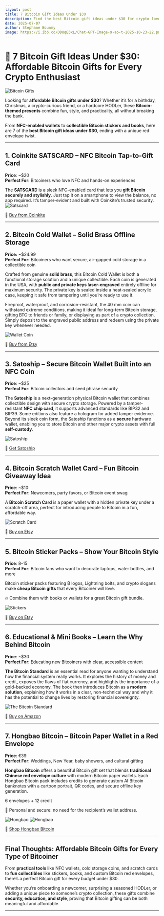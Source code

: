 ```yaml
---
layout: post
title: 7 Bitcoin Gift Ideas Under $30
description: Find the best Bitcoin gift ideas under $30 for crypto lovers. From Satscard and TapSigner to Satoship, Bitcoin Scratch Cards, and Hongbao Bitcoin red envelopes.
date: 2025-07-07
author: Stephane Bounmy
image: https://i.ibb.co/DD8qB3xL/Chat-GPT-Image-9-ao-t-2025-10-23-22.png
---
```


# 🎁 7 Bitcoin Gift Ideas Under $30: Affordable Bitcoin Gifts for Every Crypto Enthusiast

![Bitcoin Gifts](https://i.ibb.co/DD8qB3xL/Chat-GPT-Image-9-ao-t-2025-10-23-22.png)

Looking for **affordable Bitcoin gifts under $30**? Whether it’s for a birthday, Christmas, a crypto-curious friend, or a hardcore HODLer, these **Bitcoin-themed presents** combine fun, style, and practicality, all without breaking the bank.

From **NFC-enabled wallets** to **collectible Bitcoin stickers and books**, here are 7 of the **best Bitcoin gift ideas under $30**, ending with a unique red envelope twist.

---

## 1. Coinkite SATSCARD – NFC Bitcoin Tap-to-Gift Card

**Price**: ~$20<br>
**Perfect For**: Bitcoiners who love NFC and hands-on experiences

The **SATSCARD** is a sleek NFC-enabled card that lets you **gift Bitcoin securely and stylishly**. Just tap it on a smartphone to view the balance, no app required. It’s tamper-evident and built with Coinkite’s trusted security.
![Satscard](https://i.ibb.co/MkgdyGF1/sc-couple.png)

🔗 <a href="https://store.coinkite.com/store/category/satscard" target="_blank" rel="noopener noreferrer">Buy from Coinkite</a>

---

## 2. Bitcoin Cold Wallet – Solid Brass Offline Storage

**Price:** ~$24.99<br>
**Perfect For:** Bitcoiners who want secure, air-gapped cold storage in a collectible coin

Crafted from genuine **solid brass**, this Bitcoin Cold Wallet is both a functional storage solution and a unique collectible. Each coin is generated in the USA, with **public and private keys laser-engraved** entirely offline for maximum security. The private key is sealed inside a heat-sealed acrylic case, keeping it safe from tampering until you’re ready to use it.

Fireproof, waterproof, and corrosion-resistant, the 40 mm coin can withstand extreme conditions, making it ideal for long-term Bitcoin storage, gifting BTC to friends or family, or displaying as part of a crypto collection. Simply deposit to the engraved public address and redeem using the private key whenever needed.

![Wallet Coin](https://i.ibb.co/4gsyZyyC/il-794x-N-6776313201-e5l9.jpg)

🔗 <a href="https://www.etsy.com/fr/listing/1876444004/bitcoin-cold-wallet-piece-de-monnaie-en" target="_blank" rel="noopener noreferrer">Buy from Etsy</a>

---

## 3. Satoship – Secure Bitcoin Wallet Built into an NFC Coin

**Price**: ~$25<br>
**Perfect For**: Bitcoin collectors and seed phrase security

The **Satoship** is a next-generation physical Bitcoin wallet that combines collectible design with secure crypto storage. Powered by a tamper-resistant **NFC chip card**, it supports advanced standards like BIP32 and BIP39. Some editions also feature a hologram for added tamper evidence. Beyond its sleek coin form, the Satoship functions as a **secure** hardware wallet, enabling you to store Bitcoin and other major crypto assets with full **self-custody**.

![Satoship](https://i.ibb.co/R4TSc4sk/satochip-card-face.jpg)

🔗 <a href="https://satochip.io/product/satochip/" target="_blank" rel="noopener noreferrer">Get Satoship</a>

---

## 4. Bitcoin Scratch Wallet Card – Fun Bitcoin Giveaway Idea

**Price**: ~$10<br>
**Perfect For**: Newcomers, party favors, or Bitcoin event swag

A **Bitcoin Scratch Card** is a paper wallet with a hidden private key under a scratch-off area, perfect for introducing people to Bitcoin in a fun, affordable way.

![Scratch Card](https://i.ibb.co/MDV3t9J9/il-794x-N-6824966266-j93z.jpg)

🔗 <a href="https://www.etsy.com/fr/listing/4298008602/carte-bitcoin-cold-wallet-carte-cadeau" target="_blank" rel="noopener noreferrer">Buy on Etsy</a>

---

## 5. Bitcoin Sticker Packs – Show Your Bitcoin Style

**Price**: $8–$15<br>
**Perfect For**: Bitcoin fans who want to decorate laptops, water bottles, and more

Bitcoin sticker packs featuring ₿ logos, Lightning bolts, and crypto slogans make **cheap Bitcoin gifts** that every Bitcoiner will love.

🔥 Combine them with books or wallets for a great Bitcoin gift bundle.

![Stickers](https://i.ibb.co/XxznhNLv/il-794x-N-5507680766-2lhg.jpg)

🔗 <a href="https://www.etsy.com/fr/listing/1611737835/10-feuilles-dautocollants" target="_blank" rel="noopener noreferrer">Buy on Etsy</a>

---

## 6. Educational & Mini Books – Learn the Why Behind Bitcoin

**Price**: ~$30<br>
**Perfect For**: Educating new Bitcoiners with clear, accessible content

**The Bitcoin Standard** is an essential read for anyone wanting to understand how the financial system really works. It explores the history of money and credit, exposes the flaws of fiat currency, and highlights the importance of a gold-backed economy. The book then introduces Bitcoin as a **modern solution**, explaining how it works in a clear, non-technical way and why it has the potential to change lives by restoring financial sovereignty.

![The Bitcoin Standard](https://i.ibb.co/7tpbNXX1/71j-DLp-PMd-FS-SL1500.jpg)

🔗 <a href="https://www.amazon.com/Bitcoin-Standard-Decentralized-Alternative-Central/dp/1119473861" target="_blank" rel="noopener noreferrer">Buy on Amazon</a>

---

## 7. Hongbao Bitcoin – Bitcoin Paper Wallet in a Red Envelope

**Price**: €39<br>
**Perfect For**: Weddings, New Year, baby showers, and cultural gifting

**Hongbao Bitcoin** offers a beautiful Bitcoin gift set that blends **traditional Chinese red envelope culture** with modern Bitcoin paper wallets. Each Hongbao Bitcoin pack includes credits to generate custom AI Bitcoin banknotes with a cartoon portrait, QR codes, and secure offline key generation.

6 envelopes + 12 credit

🎨 Personal and secure: no need for the recipient’s wallet address.

![Hongbao](https://i.ibb.co/1f72Mds7/cards-stack-3.png)
![Hongbao](https://i.ibb.co/Kcw32Ths/tablets-glass.png)

🧧 <a href="https://hongbaob.tc" target="_blank" rel="noopener noreferrer">Shop Hongbao Bitcoin</a>

---

## Final Thoughts: Affordable Bitcoin Gifts for Every Type of Bitcoiner

From **practical tools** like NFC wallets, cold storage coins, and scratch cards to **fun collectibles** like stickers, books, and custom Bitcoin red envelopes, there’s a perfect Bitcoin gift for every budget under $30.

Whether you’re onboarding a newcomer, surprising a seasoned HODLer, or adding a unique piece to someone’s crypto collection, these gifts combine **security, education, and style**, proving that Bitcoin gifting can be both meaningful and affordable.


---
